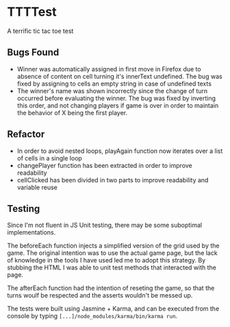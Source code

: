 # TTTTest
A terrific tic tac toe test 

## Bugs Found
* Winner was automatically assigned in first move in Firefox due to absence of content on cell turning it's innerText undefined. The bug was fixed by assigning to cells an empty string in case of undefined texts
* The winner's name was shown incorrectly since the change of turn occurred before evaluating the winner. The bug was fixed by inverting this order, and not changing players if game is over in order to maintain the behavior of X being the first player.

## Refactor
* In order to avoid nested loops, playAgain function now iterates over a list of cells in a single loop
* changePlayer function has been extracted in order to improve readability
* cellClicked has been divided in two parts to improve readability and variable reuse

## Testing
Since I'm not fluent in JS Unit testing, there may be some suboptimal implementations.

The beforeEach function injects a simplified version of the grid used by the game. The original intention was to use the actual game page, but the lack of knowledge in the tools I have used led me to adopt this strategy. By stubbing the HTML I was able to unit test methods that interacted with the page.

The afterEach function had the intention of reseting the game, so that the turns woulf be respected and the asserts wouldn't be messed up.

The tests were built using Jasmine + Karma, and can be executed from the console by typing `[...]/node_modules/karma/bin/karma run`.
